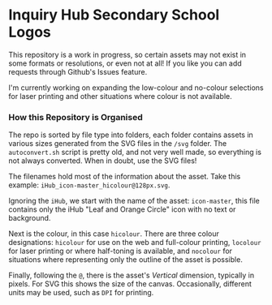 # Inquiry Hub Secondary School Logos

This repository is a work in progress, so certain assets may not exist in some formats or resolutions, or even not at all! If you like you can add requests through Github's Issues feature.

I'm currently working on expanding the low-colour and no-colour selections for laser printing and other situations where colour is not available.

### How this Repository is Organised

The repo is sorted by file type into folders, each folder contains assets in various sizes generated from the SVG files in the `/svg` folder. The `autoconvert.sh` script is pretty old, and not very well made, so everything is not always converted. When in doubt, use the SVG files!

The filenames hold most of the information about the asset. Take this example: `iHub_icon-master_hicolour@128px.svg`.

Ignoring the `iHub`, we start with the name of the asset: `icon-master`, this file contains only the iHub "Leaf and Orange Circle" icon with no text or background.

Next is the colour, in this case `hicolour`. There are three colour designations: `hicolour` for use on the web and full-colour printing, `locolour` for laser printing or where half-toning is available, and `nocolour` for situations where representing only the outline of the asset is possible.

Finally, following the `@`, there is the asset's _Vertical_ dimension, typically in pixels. For SVG this shows the size of the canvas. Occasionally, different units may be used, such as `DPI` for printing.
